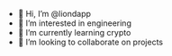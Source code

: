 - 👋 Hi, I’m @liondapp
- 👀 I’m interested in engineering
- 🌱 I’m currently learning crypto
- 💞️ I’m looking to collaborate on projects

<!---
liondapp/liondapp is a ✨ special ✨ repository because its `README.md` (this file) appears on your GitHub profile.
You can click the Preview link to take a look at your changes.
--->
